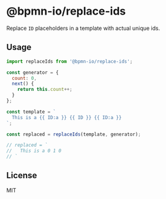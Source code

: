 # @bpmn-io/replace-ids

Replace `ID` placeholders in a template with actual unique ids.


## Usage

```javascript
import replaceIds from '@bpmn-io/replace-ids';

const generator = {
  count: 0,
  next() {
    return this.count++;
  }
};

const template = `
  This is a {{ ID:a }} {{ ID }} {{ ID:a }}
`;

const replaced = replaceIds(template, generator);

// replaced = `
//   This is a 0 1 0
// `
```


## License

MIT